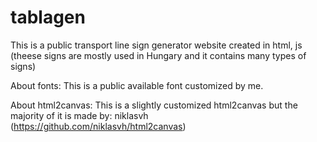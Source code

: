 # tablagen
This is a public transport line sign generator website created in html, js
(theese signs are mostly used in Hungary and it contains many types of signs)

About fonts:
This is a public available font customized by me.

About html2canvas:
This is a slightly customized html2canvas but the majority of it is made by: niklasvh (https://github.com/niklasvh/html2canvas)
